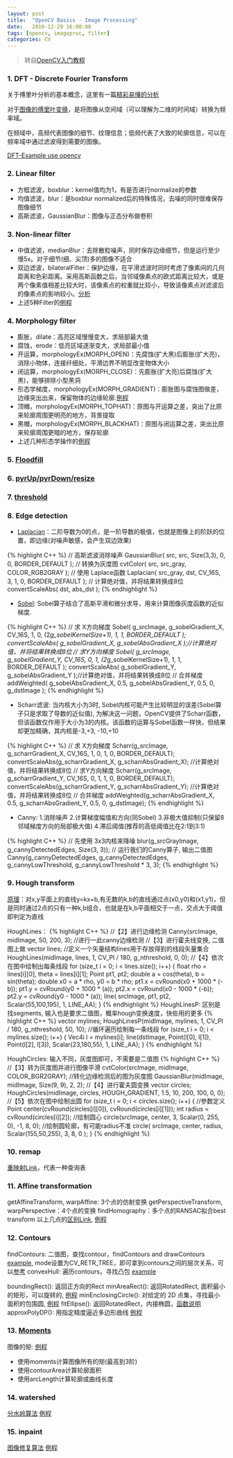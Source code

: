```yaml
---
layout: post
title:  "OpenCV Basics - Image Processing"
date:   2016-12-29 16:00:00
tags: [opencv, imageproc, filter]
categories: CV
---
```


> 转自[OpenCV入门教程](http://blog.csdn.net/zhmxy555/article/category/1923021)

### 1. DFT - Discrete Fourier Transform
关于傅里叶分析的基本概念，这里有一篇[精彩易懂的分析](https://zhuanlan.zhihu.com/p/19763358?columnSlug=wille)

对于[图像的傅里叶变换](http://www.360doc.com/content/10/1128/20/2226925_73234298.shtml)，是将图像从空间域（可以理解为二维的时间域）转换为频率域。

在频域中，高频代表图像的细节、纹理信息；低频代表了大致的轮廓信息，可以在频率域中通过滤波得到需要的图像。

[DFT-Example use opencv](https://github.com/wykvictor/OpenCV3-Intro-Example/blob/master/chapter5/28_DFT/28_DFT.cpp)

### 2. Linear filter
* 方框滤波，boxblur：kernel值均为1，有是否进行normalize的参数
* 均值滤波，blur：是boxblur normalized后的特殊情况，去噪的同时很难保存图像细节
* 高斯滤波，GaussianBlur：图像与正态分布做卷积

### 3. Non-linear filter
* 中值滤波，medianBlur：去除散粒噪声，同时保存边缘细节，但是运行至少慢5x。对于细节(细、尖顶)多的图像不适合
* 双边滤波，bilateralFilter：保护边缘，在平滑滤波时同时考虑了像素间的几何距离和色彩距离。采用高斯函数之后，当邻域像素点的欧式距离比较大，或是两个像素值相差比较大时，该像素点的权重就比较小，导致该像素点对滤波后的像素点的影响较小。[分析](http://blog.163.com/yuyang_tech/blog/static/21605008320130242441886/)
* 上述5种Filter的[例程](https://github.com/wykvictor/OpenCV3-Intro-Example/blob/master/chapter6/37_ImageFiltering/37_ImageFiltering.cpp)

### 4. Morphology filter
* 膨胀，dilate：高亮区域慢慢变大，求局部最大值
* 腐蚀，erode：低亮区域逐渐变大，求局部最小值
* 开运算，morphologyEx(MORPH_OPEN)：先腐蚀(扩大黑)后膨胀(扩大亮)，消除小物体，连接纤细处，平滑边界不明显改变物体大小
* 闭运算，morphologyEx(MORPH_CLOSE)：先膨胀(扩大亮)后腐蚀(扩大黑)，能够排除小型黑洞
* 形态学梯度，morphologyEx(MORPH_GRADIENT)：膨胀图与腐蚀图做差，边缘突出出来，保留物体的边缘轮廓.[例程](https://github.com/wykvictor/OpenCV3-Intro-Example/blob/master/chapter6/45_Gradient/45_Gradient.cpp#L38)
* 顶帽，morphologyEx(MORPH_TOPHAT)：原图与开运算之差，突出了比原来轮廓周围更明亮的地方，背景提取
* 黑帽，morphologyEx(MORPH_BLACKHAT)：原图与闭运算之差，突出比原来轮廓周围更暗的地方，保存轮廓
* 上述几种形态学操作的[例程](https://github.com/wykvictor/OpenCV3-Intro-Example/blob/master/chapter6/48_Morphology/48_Morphology.cpp)

### 5. [Floodfill](https://github.com/wykvictor/OpenCV3-Intro-Example/blob/master/chapter6/50_floodFill2/50_floodFill2.cpp#L105)

### 6. [pyrUp/pyrDown/resize](https://github.com/wykvictor/OpenCV3-Intro-Example/blob/master/chapter6/54_PyrAndResize/54_PyrAndResize.cpp)

### 7. [threshold](https://github.com/wykvictor/OpenCV3-Intro-Example/blob/master/chapter6/55_threshold/55_threshold.cpp)

### 8. Edge detection
* [Laplacian](http://www.opencv.org.cn/opencvdoc/2.3.2/html/doc/tutorials/imgproc/imgtrans/laplace_operator/laplace_operator.html)：二阶导数为0的点，是一阶导数的极值，也就是图像上的阶跃的位置，即边缘(对噪声敏感，会产生双边效果)

{% highlight C++ %}
// 高斯滤波消除噪声
GaussianBlur( src, src, Size(3,3), 0, 0, BORDER_DEFAULT );
// 转换为灰度图
cvtColor( src, src_gray, COLOR_RGB2GRAY );
// 使用 Laplace函数
Laplacian( src_gray, dst, CV_16S, 3, 1, 0, BORDER_DEFAULT );
// 计算绝对值，并将结果转换成8位
convertScaleAbs( dst, abs_dst );
{% endhighlight %}

* [Sobel](http://blog.csdn.net/xiaowei_cqu/article/details/7829481): Sobel算子结合了高斯平滑和微分求导，用来计算图像灰度函数的近似梯度.

{% highlight C++ %}
// 求 X方向梯度
Sobel( g_srcImage, g_sobelGradient_X, CV_16S, 1, 0, (2*g_sobelKernelSize+1), 1, 1, BORDER_DEFAULT );
convertScaleAbs( g_sobelGradient_X, g_sobelAbsGradient_X );//计算绝对值，并将结果转换成8位
// 求Y方向梯度
Sobel( g_srcImage, g_sobelGradient_Y, CV_16S, 0, 1, (2*g_sobelKernelSize+1), 1, 1, BORDER_DEFAULT );
convertScaleAbs( g_sobelGradient_Y, g_sobelAbsGradient_Y );//计算绝对值，并将结果转换成8位
// 合并梯度
addWeighted( g_sobelAbsGradient_X, 0.5, g_sobelAbsGradient_Y, 0.5, 0, g_dstImage );
{% endhighlight %}

* Scharr滤波: 当内核大小为3时, Sobel内核可能产生比较明显的误差(Sobel算子只是求取了导数的近似值), 为解决这一问题，OpenCV提供了Scharr函数，但该函数仅作用于大小为3的内核。该函数的运算与Sobel函数一样快，但结果却更加精确，其内核是-3,+3, -10,+10

{% highlight C++ %}
// 求 X方向梯度
Scharr(g_srcImage, g_scharrGradient_X, CV_16S, 1, 0, 1, 0, BORDER_DEFAULT);
convertScaleAbs(g_scharrGradient_X, g_scharrAbsGradient_X);  //计算绝对值，并将结果转换成8位
// 求Y方向梯度
Scharr(g_srcImage, g_scharrGradient_Y, CV_16S, 0, 1, 1, 0, BORDER_DEFAULT);
convertScaleAbs(g_scharrGradient_Y, g_scharrAbsGradient_Y);  //计算绝对值，并将结果转换成8位
// 合并梯度
addWeighted(g_scharrAbsGradient_X, 0.5, g_scharrAbsGradient_Y, 0.5, 0, g_dstImage);
{% endhighlight %}

* Canny: 1.消除噪声 2.计算梯度幅值和方向(同Sobel) 3.非极大值抑制(只保留8邻域梯度方向的局部极大值) 4.滞后阈值(推荐的高低阈值比在2:1到3:1)

{% highlight C++ %}
// 先使用 3x3内核来降噪
blur(g_srcGrayImage, g_cannyDetectedEdges, Size(3, 3));
// 运行我们的Canny算子, 输出二值图
Canny(g_cannyDetectedEdges, g_cannyDetectedEdges, g_cannyLowThreshold, g_cannyLowThreshold * 3, 3);
{% endhighlight %}

### 9. Hough transform
[原理](http://blog.csdn.net/abcjennifer/article/details/7448513)：对x,y平面上的直线y=kx+b,有无数的k,b的直线通过点(x0,y0)和(x1,y1)，但是同时通过2点的只有一种k,b组合，也就是在k,b平面相交于一点，交点大于阈值即判定为直线 

HoughLines：
{% highlight C++ %}
//【2】进行边缘检测
Canny(srcImage, midImage, 50, 200, 3);  //进行一此canny边缘检测
//【3】进行霍夫线变换, 二值图上做
vector<Vec2f> lines;  //定义一个矢量结构lines用于存放得到的线段矢量集合
HoughLines(midImage, lines, 1, CV_PI / 180, g_nthreshold, 0, 0);
//【4】依次在图中绘制出每条线段
for (size_t i = 0; i < lines.size(); i++) {
  float rho = lines[i][0], theta = lines[i][1];
  Point pt1, pt2;
  double a = cos(theta), b = sin(theta);
  double x0 = a * rho, y0 = b * rho;
  pt1.x = cvRound(x0 + 1000 * (-b));
  pt1.y = cvRound(y0 + 1000 * (a));
  pt2.x = cvRound(x0 - 1000 * (-b));
  pt2.y = cvRound(y0 - 1000 * (a));
  line( srcImage, pt1, pt2, Scalar(55,100,195), 1, LINE_AA);
}
{% endhighlight %}
HoughLinesP: 区别是找segments, 输入也是要求二值图，概率hough变换速度，快些用的更多
{% highlight C++ %}
vector<Vec4i> mylines;
HoughLinesP(midImage, mylines, 1, CV_PI / 180, g_nthreshold, 50, 10);
//循环遍历绘制每一条线段
for (size_t i = 0; i < mylines.size(); i++) {
  Vec4i l = mylines[i];
  line(dstImage, Point(l[0], l[1]), Point(l[2], l[3]), Scalar(23,180,55), 1, LINE_AA);
}
{% endhighlight %}

HoughCircles: 输入不同，灰度图即可，不需要是二值图
{% highlight C++ %}
//【3】转为灰度图并进行图像平滑
cvtColor(srcImage, midImage, COLOR_BGR2GRAY);  //转化边缘检测后的图为灰度图
GaussianBlur(midImage, midImage, Size(9, 9), 2, 2);
//【4】进行霍夫圆变换
vector<Vec3f> circles;
HoughCircles(midImage, circles, HOUGH_GRADIENT, 1.5, 10, 200, 100, 0, 0);
//【5】依次在图中绘制出圆
for (size_t i = 0; i < circles.size(); i++) {
  //参数定义
  Point center(cvRound(circles[i][0]), cvRound(circles[i][1]));
  int radius = cvRound(circles[i][2]);
  //绘制圆心
  circle(srcImage, center, 3, Scalar(0, 255, 0), -1, 8, 0);
  //绘制圆轮廓，有可能radius不准
  circle( srcImage, center, radius, Scalar(155,50,255), 3, 8, 0 );
}
{% endhighlight %}

### 10. remap
[重映射Link](https://github.com/wykvictor/OpenCV3-Intro-Example/blob/master/chapter7/66_remap2/66_remap2.cpp#L85)，代表一种查询表

### 11. Affine transformation
getAffineTransform, warpAffine: 3个点的仿射变换
getPerspectiveTransform, warpPerspective：4个点的变换
findHomography：多个点的RANSAC拟合best transform
以上几点的[区别Link](http://stackoverflow.com/questions/11237948/findhomography-getperspectivetransform-getaffinetransform), [例程](https://github.com/wykvictor/OpenCV3-Intro-Example/blob/master/chapter7/67_AffineTransform/67_AffineTransform.cpp)

### 12. Contours
findContours: 二值图，查找contour，findContours and drawContours [example](https://github.com/wykvictor/OpenCV3-Intro-Example/blob/master/chapter8/70_FindAndDrawContours/70_FindAndDrawContours.cpp#L91), mode设置为CV_RETR_TREE，即可拿到contours之间的层次关系，可以[参考](https://www.jianshu.com/p/4bc3349b4611)
convexHull: 遍历contours，寻找凸包 [example](https://github.com/wykvictor/OpenCV3-Intro-Example/blob/master/chapter8/72_convexHull2/72_convexHull2.cpp#L94)

boundingRect(): 返回正方向的Rect
minAreaRect(): 返回RotatedRect, 面积最小的矩形，可以旋转的, [例程](https://github.com/wykvictor/OpenCV3-Intro-Example/blob/master/chapter8/73_minAreaRect/73_minAreaRect.cpp#L73)
minEnclosingCircle(): 对给定的 2D 点集，寻找最小面积的包围圆, [例程](https://github.com/wykvictor/OpenCV3-Intro-Example/blob/master/chapter8/74_minEnclosingCircle/74_minEnclosingCircle.cpp#L73)
fitEllipse(): 返回RotatedRect，内接椭圆，[函数说明](http://docs.opencv.org/3.1.0/d3/dc0/group__imgproc__shape.html#gaf259efaad93098103d6c27b9e4900ffa)
approxPolyDP(): 用指定精度逼近多边形曲线 [例程](https://github.com/wykvictor/OpenCV3-Intro-Example/blob/master/chapter8/75_approxPolyDP/75_approxPolyDP.cpp#L100)

### 13. [Moments](http://www.cnblogs.com/ronny/p/3985810.html)
图像的矩: [例程](https://github.com/wykvictor/OpenCV3-Intro-Example/blob/master/chapter8/76_ContourMoment/76_ContourMoment.cpp#L90)
* 使用moments计算图像所有的矩(最高到3阶)
* 使用contourArea计算轮廓面积
* 使用arcLength计算轮廓或曲线长度

### 14. watershed
[分水岭算法](http://blog.csdn.net/dcrmg/article/details/52498440)
[例程](https://github.com/wykvictor/OpenCV3-Intro-Example/blob/master/chapter8/77_watershed/77_watershed.cpp#L124)

### 15. inpaint
[图像修复算法](http://www.360doc.com/content/12/1216/15/2036337_254369489.shtml)
[例程](https://github.com/wykvictor/OpenCV3-Intro-Example/blob/master/chapter8/78_inpaint/78_inpaint.cpp#L133)
